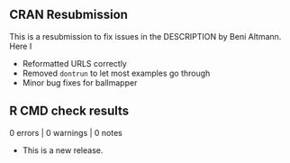 ## CRAN Resubmission

This is a resubmission to fix issues in the DESCRIPTION by Beni Altmann. Here I

* Reformatted URLS correctly
* Removed `dontrun` to let most examples go through
* Minor bug fixes for ballmapper

## R CMD check results

0 errors \| 0 warnings \| 0 notes

-   This is a new release.
